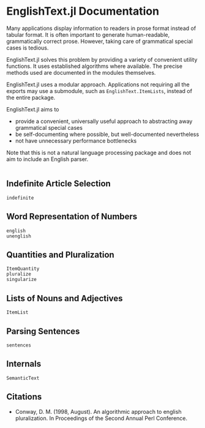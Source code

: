 # EnglishText.jl Documentation

Many applications display information to readers in prose format instead of
tabular format. It is often important to generate human-readable, grammatically
correct prose. However, taking care of grammatical special cases is tedious.

EnglishText.jl solves this problem by providing a variety of convenient utility
functions. It uses established algorithms where available. The precise methods
used are documented in the modules themselves.

EnglishText.jl uses a modular approach. Applications not requiring all the
exports may use a submodule, such as `EnglishText.ItemLists`, instead of the
entire package.

EnglishText.jl aims to

 - provide a convenient, universally useful approach to abstracting away
   grammatical special cases
 - be self-documenting where possible, but well-documented nevertheless
 - not have unnecessary performance bottlenecks

Note that this is not a natural language processing package and does not aim to
include an English parser.

```@contents
```

## Indefinite Article Selection

```@docs
indefinite
```

## Word Representation of Numbers

```@docs
english
unenglish
```

## Quantities and Pluralization

```@docs
ItemQuantity
pluralize
singularize
```

## Lists of Nouns and Adjectives

```@docs
ItemList
```

## Parsing Sentences

```@docs
sentences
```

## Internals

```@docs
SemanticText
```

## Citations

- Conway, D. M. (1998, August). An algorithmic approach to english
  pluralization. In Proceedings of the Second Annual Perl Conference.
